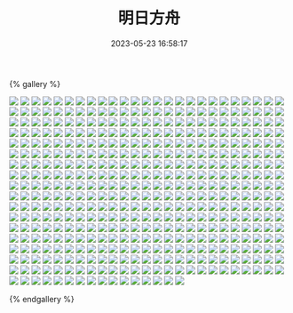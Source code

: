 ﻿---
title: 明日方舟
date: 2023-05-23 16:58:17
comments: false
---

{% gallery %}

![](https://fastly.jsdelivr.net/gh/1405720461/Arknights-img@main/Arknights1/1.avif)
![](https://fastly.jsdelivr.net/gh/1405720461/Arknights-img@main/Arknights1/2.avif)
![](https://fastly.jsdelivr.net/gh/1405720461/Arknights-img@main/Arknights1/3.avif)
![](https://fastly.jsdelivr.net/gh/1405720461/Arknights-img@main/Arknights1/4.avif)
![](https://fastly.jsdelivr.net/gh/1405720461/Arknights-img@main/Arknights1/5.avif)
![](https://fastly.jsdelivr.net/gh/1405720461/Arknights-img@main/Arknights1/6.avif)
![](https://fastly.jsdelivr.net/gh/1405720461/Arknights-img@main/Arknights1/7.avif)
![](https://fastly.jsdelivr.net/gh/1405720461/Arknights-img@main/Arknights1/8.avif)
![](https://fastly.jsdelivr.net/gh/1405720461/Arknights-img@main/Arknights1/9.avif)
![](https://fastly.jsdelivr.net/gh/1405720461/Arknights-img@main/Arknights1/10.avif)
![](https://fastly.jsdelivr.net/gh/1405720461/Arknights-img@main/Arknights1/11.avif)
![](https://fastly.jsdelivr.net/gh/1405720461/Arknights-img@main/Arknights1/12.avif)
![](https://fastly.jsdelivr.net/gh/1405720461/Arknights-img@main/Arknights1/13.avif)
![](https://fastly.jsdelivr.net/gh/1405720461/Arknights-img@main/Arknights1/14.avif)
![](https://fastly.jsdelivr.net/gh/1405720461/Arknights-img@main/Arknights1/15.avif)
![](https://fastly.jsdelivr.net/gh/1405720461/Arknights-img@main/Arknights1/16.avif)
![](https://fastly.jsdelivr.net/gh/1405720461/Arknights-img@main/Arknights1/17.avif)
![](https://fastly.jsdelivr.net/gh/1405720461/Arknights-img@main/Arknights1/18.avif)
![](https://fastly.jsdelivr.net/gh/1405720461/Arknights-img@main/Arknights1/19.avif)
![](https://fastly.jsdelivr.net/gh/1405720461/Arknights-img@main/Arknights1/20.avif)
![](https://fastly.jsdelivr.net/gh/1405720461/Arknights-img@main/Arknights1/21.avif)
![](https://fastly.jsdelivr.net/gh/1405720461/Arknights-img@main/Arknights1/22.avif)
![](https://fastly.jsdelivr.net/gh/1405720461/Arknights-img@main/Arknights1/23.avif)
![](https://fastly.jsdelivr.net/gh/1405720461/Arknights-img@main/Arknights1/24.avif)
![](https://fastly.jsdelivr.net/gh/1405720461/Arknights-img@main/Arknights1/25.avif)
![](https://fastly.jsdelivr.net/gh/1405720461/Arknights-img@main/Arknights1/26.avif)
![](https://fastly.jsdelivr.net/gh/1405720461/Arknights-img@main/Arknights1/27.avif)
![](https://fastly.jsdelivr.net/gh/1405720461/Arknights-img@main/Arknights1/28.avif)
![](https://fastly.jsdelivr.net/gh/1405720461/Arknights-img@main/Arknights1/29.avif)
![](https://fastly.jsdelivr.net/gh/1405720461/Arknights-img@main/Arknights1/30.avif)
![](https://fastly.jsdelivr.net/gh/1405720461/Arknights-img@main/Arknights1/31.avif)
![](https://fastly.jsdelivr.net/gh/1405720461/Arknights-img@main/Arknights1/32.avif)
![](https://fastly.jsdelivr.net/gh/1405720461/Arknights-img@main/Arknights1/33.avif)
![](https://fastly.jsdelivr.net/gh/1405720461/Arknights-img@main/Arknights1/34.avif)
![](https://fastly.jsdelivr.net/gh/1405720461/Arknights-img@main/Arknights1/35.avif)
![](https://fastly.jsdelivr.net/gh/1405720461/Arknights-img@main/Arknights1/36.avif)
![](https://fastly.jsdelivr.net/gh/1405720461/Arknights-img@main/Arknights1/37.avif)
![](https://fastly.jsdelivr.net/gh/1405720461/Arknights-img@main/Arknights1/38.avif)
![](https://fastly.jsdelivr.net/gh/1405720461/Arknights-img@main/Arknights1/39.avif)
![](https://fastly.jsdelivr.net/gh/1405720461/Arknights-img@main/Arknights1/40.avif)
![](https://fastly.jsdelivr.net/gh/1405720461/Arknights-img@main/Arknights1/41.avif)
![](https://fastly.jsdelivr.net/gh/1405720461/Arknights-img@main/Arknights1/42.avif)
![](https://fastly.jsdelivr.net/gh/1405720461/Arknights-img@main/Arknights1/43.avif)
![](https://fastly.jsdelivr.net/gh/1405720461/Arknights-img@main/Arknights1/44.avif)
![](https://fastly.jsdelivr.net/gh/1405720461/Arknights-img@main/Arknights1/45.avif)
![](https://fastly.jsdelivr.net/gh/1405720461/Arknights-img@main/Arknights1/46.avif)
![](https://fastly.jsdelivr.net/gh/1405720461/Arknights-img@main/Arknights1/47.avif)
![](https://fastly.jsdelivr.net/gh/1405720461/Arknights-img@main/Arknights1/48.avif)
![](https://fastly.jsdelivr.net/gh/1405720461/Arknights-img@main/Arknights1/49.avif)
![](https://fastly.jsdelivr.net/gh/1405720461/Arknights-img@main/Arknights1/50.avif)
![](https://fastly.jsdelivr.net/gh/1405720461/Arknights-img@main/Arknights1/51.avif)
![](https://fastly.jsdelivr.net/gh/1405720461/Arknights-img@main/Arknights1/52.avif)
![](https://fastly.jsdelivr.net/gh/1405720461/Arknights-img@main/Arknights1/53.avif)
![](https://fastly.jsdelivr.net/gh/1405720461/Arknights-img@main/Arknights1/54.avif)
![](https://fastly.jsdelivr.net/gh/1405720461/Arknights-img@main/Arknights1/55.avif)
![](https://fastly.jsdelivr.net/gh/1405720461/Arknights-img@main/Arknights1/56.avif)
![](https://fastly.jsdelivr.net/gh/1405720461/Arknights-img@main/Arknights1/57.avif)
![](https://fastly.jsdelivr.net/gh/1405720461/Arknights-img@main/Arknights1/58.avif)
![](https://fastly.jsdelivr.net/gh/1405720461/Arknights-img@main/Arknights1/59.avif)
![](https://fastly.jsdelivr.net/gh/1405720461/Arknights-img@main/Arknights1/60.avif)
![](https://fastly.jsdelivr.net/gh/1405720461/Arknights-img@main/Arknights1/61.avif)
![](https://fastly.jsdelivr.net/gh/1405720461/Arknights-img@main/Arknights1/62.avif)
![](https://fastly.jsdelivr.net/gh/1405720461/Arknights-img@main/Arknights1/63.avif)
![](https://fastly.jsdelivr.net/gh/1405720461/Arknights-img@main/Arknights1/64.avif)
![](https://fastly.jsdelivr.net/gh/1405720461/Arknights-img@main/Arknights1/65.avif)
![](https://fastly.jsdelivr.net/gh/1405720461/Arknights-img@main/Arknights1/66.avif)
![](https://fastly.jsdelivr.net/gh/1405720461/Arknights-img@main/Arknights1/67.avif)
![](https://fastly.jsdelivr.net/gh/1405720461/Arknights-img@main/Arknights1/68.avif)
![](https://fastly.jsdelivr.net/gh/1405720461/Arknights-img@main/Arknights1/69.avif)
![](https://fastly.jsdelivr.net/gh/1405720461/Arknights-img@main/Arknights1/70.avif)
![](https://fastly.jsdelivr.net/gh/1405720461/Arknights-img@main/Arknights1/71.avif)
![](https://fastly.jsdelivr.net/gh/1405720461/Arknights-img@main/Arknights1/72.avif)
![](https://fastly.jsdelivr.net/gh/1405720461/Arknights-img@main/Arknights1/73.avif)
![](https://fastly.jsdelivr.net/gh/1405720461/Arknights-img@main/Arknights1/74.avif)
![](https://fastly.jsdelivr.net/gh/1405720461/Arknights-img@main/Arknights1/75.avif)
![](https://fastly.jsdelivr.net/gh/1405720461/Arknights-img@main/Arknights1/76.avif)
![](https://fastly.jsdelivr.net/gh/1405720461/Arknights-img@main/Arknights1/77.avif)
![](https://fastly.jsdelivr.net/gh/1405720461/Arknights-img@main/Arknights1/78.avif)
![](https://fastly.jsdelivr.net/gh/1405720461/Arknights-img@main/Arknights1/79.avif)
![](https://fastly.jsdelivr.net/gh/1405720461/Arknights-img@main/Arknights1/80.avif)
![](https://fastly.jsdelivr.net/gh/1405720461/Arknights-img@main/Arknights1/81.avif)
![](https://fastly.jsdelivr.net/gh/1405720461/Arknights-img@main/Arknights1/82.avif)
![](https://fastly.jsdelivr.net/gh/1405720461/Arknights-img@main/Arknights1/83.avif)
![](https://fastly.jsdelivr.net/gh/1405720461/Arknights-img@main/Arknights1/84.avif)
![](https://fastly.jsdelivr.net/gh/1405720461/Arknights-img@main/Arknights1/85.avif)
![](https://fastly.jsdelivr.net/gh/1405720461/Arknights-img@main/Arknights1/86.avif)
![](https://fastly.jsdelivr.net/gh/1405720461/Arknights-img@main/Arknights1/87.avif)
![](https://fastly.jsdelivr.net/gh/1405720461/Arknights-img@main/Arknights1/88.avif)
![](https://fastly.jsdelivr.net/gh/1405720461/Arknights-img@main/Arknights1/89.avif)
![](https://fastly.jsdelivr.net/gh/1405720461/Arknights-img@main/Arknights1/90.avif)
![](https://fastly.jsdelivr.net/gh/1405720461/Arknights-img@main/Arknights1/91.avif)
![](https://fastly.jsdelivr.net/gh/1405720461/Arknights-img@main/Arknights1/92.avif)
![](https://fastly.jsdelivr.net/gh/1405720461/Arknights-img@main/Arknights1/93.avif)
![](https://fastly.jsdelivr.net/gh/1405720461/Arknights-img@main/Arknights1/94.avif)
![](https://fastly.jsdelivr.net/gh/1405720461/Arknights-img@main/Arknights1/95.avif)
![](https://fastly.jsdelivr.net/gh/1405720461/Arknights-img@main/Arknights1/96.avif)
![](https://fastly.jsdelivr.net/gh/1405720461/Arknights-img@main/Arknights1/97.avif)
![](https://fastly.jsdelivr.net/gh/1405720461/Arknights-img@main/Arknights1/98.avif)
![](https://fastly.jsdelivr.net/gh/1405720461/Arknights-img@main/Arknights1/99.avif)
![](https://fastly.jsdelivr.net/gh/1405720461/Arknights-img@main/Arknights1/100.avif)
![](https://fastly.jsdelivr.net/gh/1405720461/Arknights-img@main/Arknights1/101.avif)
![](https://fastly.jsdelivr.net/gh/1405720461/Arknights-img@main/Arknights1/102.avif)
![](https://fastly.jsdelivr.net/gh/1405720461/Arknights-img@main/Arknights1/103.avif)
![](https://fastly.jsdelivr.net/gh/1405720461/Arknights-img@main/Arknights1/104.avif)
![](https://fastly.jsdelivr.net/gh/1405720461/Arknights-img@main/Arknights1/105.avif)
![](https://fastly.jsdelivr.net/gh/1405720461/Arknights-img@main/Arknights1/106.avif)
![](https://fastly.jsdelivr.net/gh/1405720461/Arknights-img@main/Arknights1/107.avif)
![](https://fastly.jsdelivr.net/gh/1405720461/Arknights-img@main/Arknights1/108.avif)
![](https://fastly.jsdelivr.net/gh/1405720461/Arknights-img@main/Arknights1/109.avif)
![](https://fastly.jsdelivr.net/gh/1405720461/Arknights-img@main/Arknights1/110.avif)
![](https://fastly.jsdelivr.net/gh/1405720461/Arknights-img@main/Arknights1/111.avif)
![](https://fastly.jsdelivr.net/gh/1405720461/Arknights-img@main/Arknights1/112.avif)
![](https://fastly.jsdelivr.net/gh/1405720461/Arknights-img@main/Arknights1/113.avif)
![](https://fastly.jsdelivr.net/gh/1405720461/Arknights-img@main/Arknights1/114.avif)
![](https://fastly.jsdelivr.net/gh/1405720461/Arknights-img@main/Arknights1/115.avif)
![](https://fastly.jsdelivr.net/gh/1405720461/Arknights-img@main/Arknights1/116.avif)
![](https://fastly.jsdelivr.net/gh/1405720461/Arknights-img@main/Arknights1/117.avif)
![](https://fastly.jsdelivr.net/gh/1405720461/Arknights-img@main/Arknights1/118.avif)
![](https://fastly.jsdelivr.net/gh/1405720461/Arknights-img@main/Arknights1/119.avif)
![](https://fastly.jsdelivr.net/gh/1405720461/Arknights-img@main/Arknights1/120.avif)
![](https://fastly.jsdelivr.net/gh/1405720461/Arknights-img@main/Arknights1/121.avif)
![](https://fastly.jsdelivr.net/gh/1405720461/Arknights-img@main/Arknights1/122.avif)
![](https://fastly.jsdelivr.net/gh/1405720461/Arknights-img@main/Arknights1/123.avif)
![](https://fastly.jsdelivr.net/gh/1405720461/Arknights-img@main/Arknights1/124.avif)
![](https://fastly.jsdelivr.net/gh/1405720461/Arknights-img@main/Arknights1/125.avif)
![](https://fastly.jsdelivr.net/gh/1405720461/Arknights-img@main/Arknights1/126.avif)
![](https://fastly.jsdelivr.net/gh/1405720461/Arknights-img@main/Arknights1/127.avif)
![](https://fastly.jsdelivr.net/gh/1405720461/Arknights-img@main/Arknights1/128.avif)
![](https://fastly.jsdelivr.net/gh/1405720461/Arknights-img@main/Arknights1/129.avif)
![](https://fastly.jsdelivr.net/gh/1405720461/Arknights-img@main/Arknights1/130.avif)
![](https://fastly.jsdelivr.net/gh/1405720461/Arknights-img@main/Arknights1/131.avif)
![](https://fastly.jsdelivr.net/gh/1405720461/Arknights-img@main/Arknights1/132.avif)
![](https://fastly.jsdelivr.net/gh/1405720461/Arknights-img@main/Arknights1/133.avif)
![](https://fastly.jsdelivr.net/gh/1405720461/Arknights-img@main/Arknights1/134.avif)
![](https://fastly.jsdelivr.net/gh/1405720461/Arknights-img@main/Arknights1/135.avif)
![](https://fastly.jsdelivr.net/gh/1405720461/Arknights-img@main/Arknights1/136.avif)
![](https://fastly.jsdelivr.net/gh/1405720461/Arknights-img@main/Arknights1/137.avif)
![](https://fastly.jsdelivr.net/gh/1405720461/Arknights-img@main/Arknights1/138.avif)
![](https://fastly.jsdelivr.net/gh/1405720461/Arknights-img@main/Arknights1/139.avif)
![](https://fastly.jsdelivr.net/gh/1405720461/Arknights-img@main/Arknights1/140.avif)
![](https://fastly.jsdelivr.net/gh/1405720461/Arknights-img@main/Arknights1/141.avif)
![](https://fastly.jsdelivr.net/gh/1405720461/Arknights-img@main/Arknights1/142.avif)
![](https://fastly.jsdelivr.net/gh/1405720461/Arknights-img@main/Arknights1/143.avif)
![](https://fastly.jsdelivr.net/gh/1405720461/Arknights-img@main/Arknights1/144.avif)
![](https://fastly.jsdelivr.net/gh/1405720461/Arknights-img@main/Arknights1/145.avif)
![](https://fastly.jsdelivr.net/gh/1405720461/Arknights-img@main/Arknights1/146.avif)
![](https://fastly.jsdelivr.net/gh/1405720461/Arknights-img@main/Arknights1/147.avif)
![](https://fastly.jsdelivr.net/gh/1405720461/Arknights-img@main/Arknights1/148.avif)
![](https://fastly.jsdelivr.net/gh/1405720461/Arknights-img@main/Arknights1/149.avif)
![](https://fastly.jsdelivr.net/gh/1405720461/Arknights-img@main/Arknights1/150.avif)
![](https://fastly.jsdelivr.net/gh/1405720461/Arknights-img@main/Arknights1/151.avif)
![](https://fastly.jsdelivr.net/gh/1405720461/Arknights-img@main/Arknights1/152.avif)
![](https://fastly.jsdelivr.net/gh/1405720461/Arknights-img@main/Arknights1/153.avif)
![](https://fastly.jsdelivr.net/gh/1405720461/Arknights-img@main/Arknights1/154.avif)
![](https://fastly.jsdelivr.net/gh/1405720461/Arknights-img@main/Arknights1/155.avif)
![](https://fastly.jsdelivr.net/gh/1405720461/Arknights-img@main/Arknights1/156.avif)
![](https://fastly.jsdelivr.net/gh/1405720461/Arknights-img@main/Arknights1/157.avif)
![](https://fastly.jsdelivr.net/gh/1405720461/Arknights-img@main/Arknights1/158.avif)
![](https://fastly.jsdelivr.net/gh/1405720461/Arknights-img@main/Arknights1/159.avif)
![](https://fastly.jsdelivr.net/gh/1405720461/Arknights-img@main/Arknights1/160.avif)
![](https://fastly.jsdelivr.net/gh/1405720461/Arknights-img@main/Arknights1/161.avif)
![](https://fastly.jsdelivr.net/gh/1405720461/Arknights-img@main/Arknights1/162.avif)
![](https://fastly.jsdelivr.net/gh/1405720461/Arknights-img@main/Arknights1/163.avif)
![](https://fastly.jsdelivr.net/gh/1405720461/Arknights-img@main/Arknights1/164.avif)
![](https://fastly.jsdelivr.net/gh/1405720461/Arknights-img@main/Arknights1/165.avif)
![](https://fastly.jsdelivr.net/gh/1405720461/Arknights-img@main/Arknights1/166.avif)
![](https://fastly.jsdelivr.net/gh/1405720461/Arknights-img@main/Arknights1/167.avif)
![](https://fastly.jsdelivr.net/gh/1405720461/Arknights-img@main/Arknights1/168.avif)
![](https://fastly.jsdelivr.net/gh/1405720461/Arknights-img@main/Arknights1/169.avif)
![](https://fastly.jsdelivr.net/gh/1405720461/Arknights-img@main/Arknights1/170.avif)
![](https://fastly.jsdelivr.net/gh/1405720461/Arknights-img@main/Arknights1/171.avif)
![](https://fastly.jsdelivr.net/gh/1405720461/Arknights-img@main/Arknights1/172.avif)
![](https://fastly.jsdelivr.net/gh/1405720461/Arknights-img@main/Arknights1/173.avif)
![](https://fastly.jsdelivr.net/gh/1405720461/Arknights-img@main/Arknights1/174.avif)
![](https://fastly.jsdelivr.net/gh/1405720461/Arknights-img@main/Arknights1/175.avif)
![](https://fastly.jsdelivr.net/gh/1405720461/Arknights-img@main/Arknights1/176.avif)
![](https://fastly.jsdelivr.net/gh/1405720461/Arknights-img@main/Arknights1/177.avif)
![](https://fastly.jsdelivr.net/gh/1405720461/Arknights-img@main/Arknights1/178.avif)
![](https://fastly.jsdelivr.net/gh/1405720461/Arknights-img@main/Arknights1/179.avif)
![](https://fastly.jsdelivr.net/gh/1405720461/Arknights-img@main/Arknights1/180.avif)
![](https://fastly.jsdelivr.net/gh/1405720461/Arknights-img@main/Arknights1/181.avif)
![](https://fastly.jsdelivr.net/gh/1405720461/Arknights-img@main/Arknights1/182.avif)
![](https://fastly.jsdelivr.net/gh/1405720461/Arknights-img@main/Arknights1/183.avif)
![](https://fastly.jsdelivr.net/gh/1405720461/Arknights-img@main/Arknights1/184.avif)
![](https://fastly.jsdelivr.net/gh/1405720461/Arknights-img@main/Arknights1/185.avif)
![](https://fastly.jsdelivr.net/gh/1405720461/Arknights-img@main/Arknights1/186.avif)
![](https://fastly.jsdelivr.net/gh/1405720461/Arknights-img@main/Arknights1/187.avif)
![](https://fastly.jsdelivr.net/gh/1405720461/Arknights-img@main/Arknights1/188.avif)
![](https://fastly.jsdelivr.net/gh/1405720461/Arknights-img@main/Arknights1/189.avif)
![](https://fastly.jsdelivr.net/gh/1405720461/Arknights-img@main/Arknights1/190.avif)
![](https://fastly.jsdelivr.net/gh/1405720461/Arknights-img@main/Arknights1/191.avif)
![](https://fastly.jsdelivr.net/gh/1405720461/Arknights-img@main/Arknights1/192.avif)
![](https://fastly.jsdelivr.net/gh/1405720461/Arknights-img@main/Arknights1/193.avif)
![](https://fastly.jsdelivr.net/gh/1405720461/Arknights-img@main/Arknights1/194.avif)
![](https://fastly.jsdelivr.net/gh/1405720461/Arknights-img@main/Arknights1/195.avif)
![](https://fastly.jsdelivr.net/gh/1405720461/Arknights-img@main/Arknights1/196.avif)
![](https://fastly.jsdelivr.net/gh/1405720461/Arknights-img@main/Arknights1/197.avif)
![](https://fastly.jsdelivr.net/gh/1405720461/Arknights-img@main/Arknights1/198.avif)
![](https://fastly.jsdelivr.net/gh/1405720461/Arknights-img@main/Arknights1/199.avif)
![](https://fastly.jsdelivr.net/gh/1405720461/Arknights-img@main/Arknights1/200.avif)
![](https://fastly.jsdelivr.net/gh/1405720461/Arknights-img@main/Arknights1/201.avif)
![](https://fastly.jsdelivr.net/gh/1405720461/Arknights-img@main/Arknights1/202.avif)
![](https://fastly.jsdelivr.net/gh/1405720461/Arknights-img@main/Arknights1/203.avif)
![](https://fastly.jsdelivr.net/gh/1405720461/Arknights-img@main/Arknights1/204.avif)
![](https://fastly.jsdelivr.net/gh/1405720461/Arknights-img@main/Arknights1/205.avif)
![](https://fastly.jsdelivr.net/gh/1405720461/Arknights-img@main/Arknights1/206.avif)
![](https://fastly.jsdelivr.net/gh/1405720461/Arknights-img@main/Arknights1/207.avif)
![](https://fastly.jsdelivr.net/gh/1405720461/Arknights-img@main/Arknights1/208.avif)
![](https://fastly.jsdelivr.net/gh/1405720461/Arknights-img@main/Arknights1/209.avif)
![](https://fastly.jsdelivr.net/gh/1405720461/Arknights-img@main/Arknights1/210.avif)
![](https://fastly.jsdelivr.net/gh/1405720461/Arknights-img@main/Arknights1/211.avif)
![](https://fastly.jsdelivr.net/gh/1405720461/Arknights-img@main/Arknights1/212.avif)
![](https://fastly.jsdelivr.net/gh/1405720461/Arknights-img@main/Arknights1/213.avif)
![](https://fastly.jsdelivr.net/gh/1405720461/Arknights-img@main/Arknights1/214.avif)
![](https://fastly.jsdelivr.net/gh/1405720461/Arknights-img@main/Arknights1/215.avif)
![](https://fastly.jsdelivr.net/gh/1405720461/Arknights-img@main/Arknights1/216.avif)
![](https://fastly.jsdelivr.net/gh/1405720461/Arknights-img@main/Arknights1/217.avif)
![](https://fastly.jsdelivr.net/gh/1405720461/Arknights-img@main/Arknights1/218.avif)
![](https://fastly.jsdelivr.net/gh/1405720461/Arknights-img@main/Arknights1/219.avif)
![](https://fastly.jsdelivr.net/gh/1405720461/Arknights-img@main/Arknights1/220.avif)
![](https://fastly.jsdelivr.net/gh/1405720461/Arknights-img@main/Arknights1/221.avif)
![](https://fastly.jsdelivr.net/gh/1405720461/Arknights-img@main/Arknights1/222.avif)
![](https://fastly.jsdelivr.net/gh/1405720461/Arknights-img@main/Arknights1/223.avif)
![](https://fastly.jsdelivr.net/gh/1405720461/Arknights-img@main/Arknights1/224.avif)
![](https://fastly.jsdelivr.net/gh/1405720461/Arknights-img@main/Arknights1/225.avif)
![](https://fastly.jsdelivr.net/gh/1405720461/Arknights-img@main/Arknights1/226.avif)
![](https://fastly.jsdelivr.net/gh/1405720461/Arknights-img@main/Arknights1/227.avif)
![](https://fastly.jsdelivr.net/gh/1405720461/Arknights-img@main/Arknights1/228.avif)
![](https://fastly.jsdelivr.net/gh/1405720461/Arknights-img@main/Arknights1/229.avif)
![](https://fastly.jsdelivr.net/gh/1405720461/Arknights-img@main/Arknights1/230.avif)
![](https://fastly.jsdelivr.net/gh/1405720461/Arknights-img@main/Arknights1/231.avif)
![](https://fastly.jsdelivr.net/gh/1405720461/Arknights-img@main/Arknights1/232.avif)
![](https://fastly.jsdelivr.net/gh/1405720461/Arknights-img@main/Arknights1/233.avif)
![](https://fastly.jsdelivr.net/gh/1405720461/Arknights-img@main/Arknights1/234.avif)
![](https://fastly.jsdelivr.net/gh/1405720461/Arknights-img@main/Arknights1/235.avif)
![](https://fastly.jsdelivr.net/gh/1405720461/Arknights-img@main/Arknights1/236.avif)
![](https://fastly.jsdelivr.net/gh/1405720461/Arknights-img@main/Arknights1/237.avif)
![](https://fastly.jsdelivr.net/gh/1405720461/Arknights-img@main/Arknights1/238.avif)
![](https://fastly.jsdelivr.net/gh/1405720461/Arknights-img@main/Arknights1/239.avif)
![](https://fastly.jsdelivr.net/gh/1405720461/Arknights-img@main/Arknights1/240.avif)
![](https://fastly.jsdelivr.net/gh/1405720461/Arknights-img@main/Arknights1/241.avif)
![](https://fastly.jsdelivr.net/gh/1405720461/Arknights-img@main/Arknights1/242.avif)
![](https://fastly.jsdelivr.net/gh/1405720461/Arknights-img@main/Arknights1/243.avif)
![](https://fastly.jsdelivr.net/gh/1405720461/Arknights-img@main/Arknights1/244.avif)
![](https://fastly.jsdelivr.net/gh/1405720461/Arknights-img@main/Arknights1/245.avif)
![](https://fastly.jsdelivr.net/gh/1405720461/Arknights-img@main/Arknights1/246.avif)
![](https://fastly.jsdelivr.net/gh/1405720461/Arknights-img@main/Arknights1/247.avif)
![](https://fastly.jsdelivr.net/gh/1405720461/Arknights-img@main/Arknights1/248.avif)
![](https://fastly.jsdelivr.net/gh/1405720461/Arknights-img@main/Arknights1/249.avif)
![](https://fastly.jsdelivr.net/gh/1405720461/Arknights-img@main/Arknights1/250.avif)
![](https://fastly.jsdelivr.net/gh/1405720461/Arknights-img@main/Arknights1/251.avif)
![](https://fastly.jsdelivr.net/gh/1405720461/Arknights-img@main/Arknights1/252.avif)
![](https://fastly.jsdelivr.net/gh/1405720461/Arknights-img@main/Arknights1/253.avif)
![](https://fastly.jsdelivr.net/gh/1405720461/Arknights-img@main/Arknights1/254.avif)
![](https://fastly.jsdelivr.net/gh/1405720461/Arknights-img@main/Arknights1/255.avif)
![](https://fastly.jsdelivr.net/gh/1405720461/Arknights-img@main/Arknights1/256.avif)
![](https://fastly.jsdelivr.net/gh/1405720461/Arknights-img@main/Arknights1/257.avif)
![](https://fastly.jsdelivr.net/gh/1405720461/Arknights-img@main/Arknights1/258.avif)
![](https://fastly.jsdelivr.net/gh/1405720461/Arknights-img@main/Arknights1/259.avif)
![](https://fastly.jsdelivr.net/gh/1405720461/Arknights-img@main/Arknights1/260.avif)
![](https://fastly.jsdelivr.net/gh/1405720461/Arknights-img@main/Arknights1/261.avif)
![](https://fastly.jsdelivr.net/gh/1405720461/Arknights-img@main/Arknights1/262.avif)
![](https://fastly.jsdelivr.net/gh/1405720461/Arknights-img@main/Arknights1/263.avif)
![](https://fastly.jsdelivr.net/gh/1405720461/Arknights-img@main/Arknights1/264.avif)
![](https://fastly.jsdelivr.net/gh/1405720461/Arknights-img@main/Arknights1/265.avif)
![](https://fastly.jsdelivr.net/gh/1405720461/Arknights-img@main/Arknights1/266.avif)
![](https://fastly.jsdelivr.net/gh/1405720461/Arknights-img@main/Arknights1/267.avif)
![](https://fastly.jsdelivr.net/gh/1405720461/Arknights-img@main/Arknights1/268.avif)
![](https://fastly.jsdelivr.net/gh/1405720461/Arknights-img@main/Arknights1/269.avif)
![](https://fastly.jsdelivr.net/gh/1405720461/Arknights-img@main/Arknights1/270.avif)
![](https://fastly.jsdelivr.net/gh/1405720461/Arknights-img@main/Arknights1/271.avif)
![](https://fastly.jsdelivr.net/gh/1405720461/Arknights-img@main/Arknights1/272.avif)
![](https://fastly.jsdelivr.net/gh/1405720461/Arknights-img@main/Arknights1/273.avif)
![](https://fastly.jsdelivr.net/gh/1405720461/Arknights-img@main/Arknights1/274.avif)
![](https://fastly.jsdelivr.net/gh/1405720461/Arknights-img@main/Arknights1/275.avif)
![](https://fastly.jsdelivr.net/gh/1405720461/Arknights-img@main/Arknights1/276.avif)
![](https://fastly.jsdelivr.net/gh/1405720461/Arknights-img@main/Arknights1/277.avif)
![](https://fastly.jsdelivr.net/gh/1405720461/Arknights-img@main/Arknights1/278.avif)
![](https://fastly.jsdelivr.net/gh/1405720461/Arknights-img@main/Arknights1/279.avif)
![](https://fastly.jsdelivr.net/gh/1405720461/Arknights-img@main/Arknights1/280.avif)
![](https://fastly.jsdelivr.net/gh/1405720461/Arknights-img@main/Arknights1/281.avif)
![](https://fastly.jsdelivr.net/gh/1405720461/Arknights-img@main/Arknights1/282.avif)
![](https://fastly.jsdelivr.net/gh/1405720461/Arknights-img@main/Arknights1/283.avif)
![](https://fastly.jsdelivr.net/gh/1405720461/Arknights-img@main/Arknights1/284.avif)
![](https://fastly.jsdelivr.net/gh/1405720461/Arknights-img@main/Arknights1/285.avif)
![](https://fastly.jsdelivr.net/gh/1405720461/Arknights-img@main/Arknights1/286.avif)
![](https://fastly.jsdelivr.net/gh/1405720461/Arknights-img@main/Arknights1/287.avif)
![](https://fastly.jsdelivr.net/gh/1405720461/Arknights-img@main/Arknights1/288.avif)
![](https://fastly.jsdelivr.net/gh/1405720461/Arknights-img@main/Arknights1/289.avif)
![](https://fastly.jsdelivr.net/gh/1405720461/Arknights-img@main/Arknights1/290.avif)
![](https://fastly.jsdelivr.net/gh/1405720461/Arknights-img@main/Arknights1/291.avif)
![](https://fastly.jsdelivr.net/gh/1405720461/Arknights-img@main/Arknights1/292.avif)
![](https://fastly.jsdelivr.net/gh/1405720461/Arknights-img@main/Arknights1/293.avif)
![](https://fastly.jsdelivr.net/gh/1405720461/Arknights-img@main/Arknights1/294.avif)
![](https://fastly.jsdelivr.net/gh/1405720461/Arknights-img@main/Arknights1/295.avif)
![](https://fastly.jsdelivr.net/gh/1405720461/Arknights-img@main/Arknights1/296.avif)
![](https://fastly.jsdelivr.net/gh/1405720461/Arknights-img@main/Arknights1/297.avif)
![](https://fastly.jsdelivr.net/gh/1405720461/Arknights-img@main/Arknights1/298.avif)
![](https://fastly.jsdelivr.net/gh/1405720461/Arknights-img@main/Arknights1/299.avif)
![](https://fastly.jsdelivr.net/gh/1405720461/Arknights-img@main/Arknights1/300.avif)
![](https://fastly.jsdelivr.net/gh/1405720461/Arknights-img@main/Arknights1/301.avif)
![](https://fastly.jsdelivr.net/gh/1405720461/Arknights-img@main/Arknights1/302.avif)
![](https://fastly.jsdelivr.net/gh/1405720461/Arknights-img@main/Arknights1/303.avif)
![](https://fastly.jsdelivr.net/gh/1405720461/Arknights-img@main/Arknights1/304.avif)
![](https://fastly.jsdelivr.net/gh/1405720461/Arknights-img@main/Arknights1/305.avif)
![](https://fastly.jsdelivr.net/gh/1405720461/Arknights-img@main/Arknights1/306.avif)
![](https://fastly.jsdelivr.net/gh/1405720461/Arknights-img@main/Arknights1/307.avif)
![](https://fastly.jsdelivr.net/gh/1405720461/Arknights-img@main/Arknights1/308.avif)
![](https://fastly.jsdelivr.net/gh/1405720461/Arknights-img@main/Arknights1/309.avif)
![](https://fastly.jsdelivr.net/gh/1405720461/Arknights-img@main/Arknights1/310.avif)
![](https://fastly.jsdelivr.net/gh/1405720461/Arknights-img@main/Arknights1/311.avif)
![](https://fastly.jsdelivr.net/gh/1405720461/Arknights-img@main/Arknights1/312.avif)
![](https://fastly.jsdelivr.net/gh/1405720461/Arknights-img@main/Arknights1/313.avif)
![](https://fastly.jsdelivr.net/gh/1405720461/Arknights-img@main/Arknights1/314.avif)
![](https://fastly.jsdelivr.net/gh/1405720461/Arknights-img@main/Arknights1/315.avif)
![](https://fastly.jsdelivr.net/gh/1405720461/Arknights-img@main/Arknights1/316.avif)
![](https://fastly.jsdelivr.net/gh/1405720461/Arknights-img@main/Arknights1/317.avif)
![](https://fastly.jsdelivr.net/gh/1405720461/Arknights-img@main/Arknights1/318.avif)
![](https://fastly.jsdelivr.net/gh/1405720461/Arknights-img@main/Arknights1/319.avif)
![](https://fastly.jsdelivr.net/gh/1405720461/Arknights-img@main/Arknights1/320.avif)
![](https://fastly.jsdelivr.net/gh/1405720461/Arknights-img@main/Arknights1/321.avif)
![](https://fastly.jsdelivr.net/gh/1405720461/Arknights-img@main/Arknights1/322.avif)
![](https://fastly.jsdelivr.net/gh/1405720461/Arknights-img@main/Arknights1/323.avif)
![](https://fastly.jsdelivr.net/gh/1405720461/Arknights-img@main/Arknights1/324.avif)
![](https://fastly.jsdelivr.net/gh/1405720461/Arknights-img@main/Arknights1/325.avif)
![](https://fastly.jsdelivr.net/gh/1405720461/Arknights-img@main/Arknights1/326.avif)
![](https://fastly.jsdelivr.net/gh/1405720461/Arknights-img@main/Arknights1/327.avif)
![](https://fastly.jsdelivr.net/gh/1405720461/Arknights-img@main/Arknights1/328.avif)
![](https://fastly.jsdelivr.net/gh/1405720461/Arknights-img@main/Arknights1/329.avif)
![](https://fastly.jsdelivr.net/gh/1405720461/Arknights-img@main/Arknights1/330.avif)
![](https://fastly.jsdelivr.net/gh/1405720461/Arknights-img@main/Arknights1/331.avif)
![](https://fastly.jsdelivr.net/gh/1405720461/Arknights-img@main/Arknights1/332.avif)
![](https://fastly.jsdelivr.net/gh/1405720461/Arknights-img@main/Arknights1/333.avif)
![](https://fastly.jsdelivr.net/gh/1405720461/Arknights-img@main/Arknights1/334.avif)
![](https://fastly.jsdelivr.net/gh/1405720461/Arknights-img@main/Arknights1/335.avif)
![](https://fastly.jsdelivr.net/gh/1405720461/Arknights-img@main/Arknights1/336.avif)
![](https://fastly.jsdelivr.net/gh/1405720461/Arknights-img@main/Arknights1/337.avif)
![](https://fastly.jsdelivr.net/gh/1405720461/Arknights-img@main/Arknights1/338.avif)
![](https://fastly.jsdelivr.net/gh/1405720461/Arknights-img@main/Arknights1/339.avif)
![](https://fastly.jsdelivr.net/gh/1405720461/Arknights-img@main/Arknights1/340.avif)
![](https://fastly.jsdelivr.net/gh/1405720461/Arknights-img@main/Arknights1/341.avif)
![](https://fastly.jsdelivr.net/gh/1405720461/Arknights-img@main/Arknights1/342.avif)
![](https://fastly.jsdelivr.net/gh/1405720461/Arknights-img@main/Arknights1/343.avif)
![](https://fastly.jsdelivr.net/gh/1405720461/Arknights-img@main/Arknights1/344.avif)
![](https://fastly.jsdelivr.net/gh/1405720461/Arknights-img@main/Arknights1/345.avif)
![](https://fastly.jsdelivr.net/gh/1405720461/Arknights-img@main/Arknights1/346.avif)
![](https://fastly.jsdelivr.net/gh/1405720461/Arknights-img@main/Arknights1/347.avif)
![](https://fastly.jsdelivr.net/gh/1405720461/Arknights-img@main/Arknights1/348.avif)
![](https://fastly.jsdelivr.net/gh/1405720461/Arknights-img@main/Arknights1/349.avif)
![](https://fastly.jsdelivr.net/gh/1405720461/Arknights-img@main/Arknights1/350.avif)
![](https://fastly.jsdelivr.net/gh/1405720461/Arknights-img@main/Arknights1/351.avif)
![](https://fastly.jsdelivr.net/gh/1405720461/Arknights-img@main/Arknights1/352.avif)
![](https://fastly.jsdelivr.net/gh/1405720461/Arknights-img@main/Arknights1/353.avif)
![](https://fastly.jsdelivr.net/gh/1405720461/Arknights-img@main/Arknights1/354.avif)
![](https://fastly.jsdelivr.net/gh/1405720461/Arknights-img@main/Arknights1/355.avif)
![](https://fastly.jsdelivr.net/gh/1405720461/Arknights-img@main/Arknights1/356.avif)
![](https://fastly.jsdelivr.net/gh/1405720461/Arknights-img@main/Arknights1/357.avif)
![](https://fastly.jsdelivr.net/gh/1405720461/Arknights-img@main/Arknights1/358.avif)
![](https://fastly.jsdelivr.net/gh/1405720461/Arknights-img@main/Arknights1/359.avif)
![](https://fastly.jsdelivr.net/gh/1405720461/Arknights-img@main/Arknights1/360.avif)
![](https://fastly.jsdelivr.net/gh/1405720461/Arknights-img@main/Arknights1/361.avif)
![](https://fastly.jsdelivr.net/gh/1405720461/Arknights-img@main/Arknights1/362.avif)
![](https://fastly.jsdelivr.net/gh/1405720461/Arknights-img@main/Arknights1/363.avif)
![](https://fastly.jsdelivr.net/gh/1405720461/Arknights-img@main/Arknights1/364.avif)
![](https://fastly.jsdelivr.net/gh/1405720461/Arknights-img@main/Arknights1/365.avif)
![](https://fastly.jsdelivr.net/gh/1405720461/Arknights-img@main/Arknights1/366.avif)
![](https://fastly.jsdelivr.net/gh/1405720461/Arknights-img@main/Arknights1/367.avif)
![](https://fastly.jsdelivr.net/gh/1405720461/Arknights-img@main/Arknights1/368.avif)
![](https://fastly.jsdelivr.net/gh/1405720461/Arknights-img@main/Arknights1/369.avif)
![](https://fastly.jsdelivr.net/gh/1405720461/Arknights-img@main/Arknights1/370.avif)
![](https://fastly.jsdelivr.net/gh/1405720461/Arknights-img@main/Arknights1/371.avif)
![](https://fastly.jsdelivr.net/gh/1405720461/Arknights-img@main/Arknights1/372.avif)
![](https://fastly.jsdelivr.net/gh/1405720461/Arknights-img@main/Arknights1/373.avif)
![](https://fastly.jsdelivr.net/gh/1405720461/Arknights-img@main/Arknights1/374.avif)
![](https://fastly.jsdelivr.net/gh/1405720461/Arknights-img@main/Arknights1/375.avif)
![](https://fastly.jsdelivr.net/gh/1405720461/Arknights-img@main/Arknights1/376.avif)
![](https://fastly.jsdelivr.net/gh/1405720461/Arknights-img@main/Arknights1/377.avif)
![](https://fastly.jsdelivr.net/gh/1405720461/Arknights-img@main/Arknights1/378.avif)
![](https://fastly.jsdelivr.net/gh/1405720461/Arknights-img@main/Arknights1/379.avif)
![](https://fastly.jsdelivr.net/gh/1405720461/Arknights-img@main/Arknights1/380.avif)
![](https://fastly.jsdelivr.net/gh/1405720461/Arknights-img@main/Arknights1/381.avif)
![](https://fastly.jsdelivr.net/gh/1405720461/Arknights-img@main/Arknights1/382.avif)
![](https://fastly.jsdelivr.net/gh/1405720461/Arknights-img@main/Arknights1/383.avif)
![](https://fastly.jsdelivr.net/gh/1405720461/Arknights-img@main/Arknights1/384.avif)
![](https://fastly.jsdelivr.net/gh/1405720461/Arknights-img@main/Arknights1/385.avif)
![](https://fastly.jsdelivr.net/gh/1405720461/Arknights-img@main/Arknights1/386.avif)
![](https://fastly.jsdelivr.net/gh/1405720461/Arknights-img@main/Arknights1/387.avif)
![](https://fastly.jsdelivr.net/gh/1405720461/Arknights-img@main/Arknights1/388.avif)
![](https://fastly.jsdelivr.net/gh/1405720461/Arknights-img@main/Arknights1/389.avif)
![](https://fastly.jsdelivr.net/gh/1405720461/Arknights-img@main/Arknights1/390.avif)
![](https://fastly.jsdelivr.net/gh/1405720461/Arknights-img@main/Arknights1/391.avif)
![](https://fastly.jsdelivr.net/gh/1405720461/Arknights-img@main/Arknights1/392.avif)
![](https://fastly.jsdelivr.net/gh/1405720461/Arknights-img@main/Arknights1/393.avif)
![](https://fastly.jsdelivr.net/gh/1405720461/Arknights-img@main/Arknights1/394.avif)
![](https://fastly.jsdelivr.net/gh/1405720461/Arknights-img@main/Arknights1/395.avif)
![](https://fastly.jsdelivr.net/gh/1405720461/Arknights-img@main/Arknights1/396.avif)
![](https://fastly.jsdelivr.net/gh/1405720461/Arknights-img@main/Arknights1/397.avif)
![](https://fastly.jsdelivr.net/gh/1405720461/Arknights-img@main/Arknights1/398.avif)
![](https://fastly.jsdelivr.net/gh/1405720461/Arknights-img@main/Arknights1/399.avif)
![](https://fastly.jsdelivr.net/gh/1405720461/Arknights-img@main/Arknights1/400.avif)
![](https://fastly.jsdelivr.net/gh/1405720461/Arknights-img@main/Arknights1/401.avif)
![](https://fastly.jsdelivr.net/gh/1405720461/Arknights-img@main/Arknights1/402.avif)
![](https://fastly.jsdelivr.net/gh/1405720461/Arknights-img@main/Arknights1/403.avif)
![](https://fastly.jsdelivr.net/gh/1405720461/Arknights-img@main/Arknights1/404.avif)
![](https://fastly.jsdelivr.net/gh/1405720461/Arknights-img@main/Arknights1/405.avif)
![](https://fastly.jsdelivr.net/gh/1405720461/Arknights-img@main/Arknights1/406.avif)
![](https://fastly.jsdelivr.net/gh/1405720461/Arknights-img@main/Arknights1/407.avif)
![](https://fastly.jsdelivr.net/gh/1405720461/Arknights-img@main/Arknights1/408.avif)
![](https://fastly.jsdelivr.net/gh/1405720461/Arknights-img@main/Arknights1/409.avif)
![](https://fastly.jsdelivr.net/gh/1405720461/Arknights-img@main/Arknights1/410.avif)
![](https://fastly.jsdelivr.net/gh/1405720461/Arknights-img@main/Arknights1/411.avif)
![](https://fastly.jsdelivr.net/gh/1405720461/Arknights-img@main/Arknights1/412.avif)
![](https://fastly.jsdelivr.net/gh/1405720461/Arknights-img@main/Arknights1/413.avif)
![](https://fastly.jsdelivr.net/gh/1405720461/Arknights-img@main/Arknights1/414.avif)
![](https://fastly.jsdelivr.net/gh/1405720461/Arknights-img@main/Arknights1/415.avif)
![](https://fastly.jsdelivr.net/gh/1405720461/Arknights-img@main/Arknights1/416.avif)
![](https://fastly.jsdelivr.net/gh/1405720461/Arknights-img@main/Arknights1/417.avif)
![](https://fastly.jsdelivr.net/gh/1405720461/Arknights-img@main/Arknights1/418.avif)
![](https://fastly.jsdelivr.net/gh/1405720461/Arknights-img@main/Arknights1/419.avif)
![](https://fastly.jsdelivr.net/gh/1405720461/Arknights-img@main/Arknights1/420.avif)
![](https://fastly.jsdelivr.net/gh/1405720461/Arknights-img@main/Arknights1/421.avif)
![](https://fastly.jsdelivr.net/gh/1405720461/Arknights-img@main/Arknights1/422.avif)
![](https://fastly.jsdelivr.net/gh/1405720461/Arknights-img@main/Arknights1/423.avif)
![](https://fastly.jsdelivr.net/gh/1405720461/Arknights-img@main/Arknights1/424.avif)
![](https://fastly.jsdelivr.net/gh/1405720461/Arknights-img@main/Arknights1/425.avif)
![](https://fastly.jsdelivr.net/gh/1405720461/Arknights-img@main/Arknights1/426.avif)
![](https://fastly.jsdelivr.net/gh/1405720461/Arknights-img@main/Arknights1/427.avif)
![](https://fastly.jsdelivr.net/gh/1405720461/Arknights-img@main/Arknights1/428.avif)
![](https://fastly.jsdelivr.net/gh/1405720461/Arknights-img@main/Arknights1/429.avif)
![](https://fastly.jsdelivr.net/gh/1405720461/Arknights-img@main/Arknights1/430.avif)
![](https://fastly.jsdelivr.net/gh/1405720461/Arknights-img@main/Arknights1/431.avif)
![](https://fastly.jsdelivr.net/gh/1405720461/Arknights-img@main/Arknights1/432.avif)
![](https://fastly.jsdelivr.net/gh/1405720461/Arknights-img@main/Arknights1/433.avif)
![](https://fastly.jsdelivr.net/gh/1405720461/Arknights-img@main/Arknights1/434.avif)
![](https://fastly.jsdelivr.net/gh/1405720461/Arknights-img@main/Arknights1/435.avif)
![](https://fastly.jsdelivr.net/gh/1405720461/Arknights-img@main/Arknights1/436.avif)
![](https://fastly.jsdelivr.net/gh/1405720461/Arknights-img@main/Arknights1/437.avif)
![](https://fastly.jsdelivr.net/gh/1405720461/Arknights-img@main/Arknights1/438.avif)
![](https://fastly.jsdelivr.net/gh/1405720461/Arknights-img@main/Arknights1/439.avif)
![](https://fastly.jsdelivr.net/gh/1405720461/Arknights-img@main/Arknights1/440.avif)
![](https://fastly.jsdelivr.net/gh/1405720461/Arknights-img@main/Arknights1/441.avif)

{% endgallery %}
